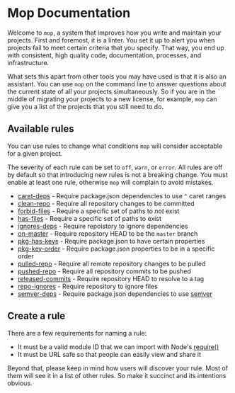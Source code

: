 # Mop Documentation

Welcome to `mop`, a system that improves how you write and maintain your projects. First and foremost, it is a linter. You set it up to alert you when projects fail to meet certain criteria that you specify. That way, you end up with consistent, high quality code, documentation, processes, and infrastructure.

What sets this apart from other tools you may have used is that it is also an assistant. You can use `mop` on the command line to answer questions about the current state of all your projects simultaneously. So if you are in the middle of migrating your projects to a new license, for example, `mop` can give you a list of the projects that you still need to do.

## Available rules

You can use rules to change what conditions `mop` will consider acceptable for a given project.

The severity of each rule can be set to `off`, `warn`, or `error`. All rules are off by default so that introducing new rules is not a breaking change. You must enable at least one rule, otherwise `mop` will complain to avoid mistakes.

 - [caret-deps](./rule/caret-deps) - Require package.json dependencies to use `^` caret ranges
 - [clean-repo](./rule/clean-repo) - Require all repository changes to be committed
 - [forbid-files](./rule/forbid-files) - Require a specific set of paths to _not_ exist
 - [has-files](./rule/has-files) - Require a specific set of paths to exist
 - [ignores-deps](./rule/ignores-deps) - Require repoistory to ignore dependencies
 - [on-master](./rule/on-master) - Require repository HEAD to be the `master` branch
 - [pkg-has-keys](./rule/pkg-has-keys) - Require package.json to have certain properties
 - [pkg-key-order](./rule/pkg-key-order) - Require package.json properties to be in a specific order
 - [pulled-repo](./rule/pulled-repo) - Require all remote repository changes to be pulled
 - [pushed-repo](./rule/pushed-repo) - Require all repository commits to be pushed
 - [released-commits](./rule/released-commits) - Require repository HEAD to resolve to a tag
 - [repo-ignores](./rule/repo-ignores) - Require repository to ignore files
 - [semver-deps](./rule/semver-deps) - Require package.json dependencies to use [semver](https://docs.npmjs.com/getting-started/semantic-versioning)

## Create a rule

There are a few requirements for naming a rule:

 - It must be a valid module ID that we can import with Node's [require()](http://fredkschott.com/post/2014/06/require-and-the-module-system/)
 - It must be URL safe so that people can easily view and share it

Beyond that, please keep in mind how users will discover your rule. Most of them will see it in a list of other rules. So make it succinct and its intentions obvious.
